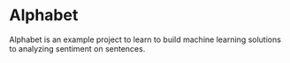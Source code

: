 # Alphabet

Alphabet is an example project to learn to build machine learning solutions to analyzing sentiment on sentences.
